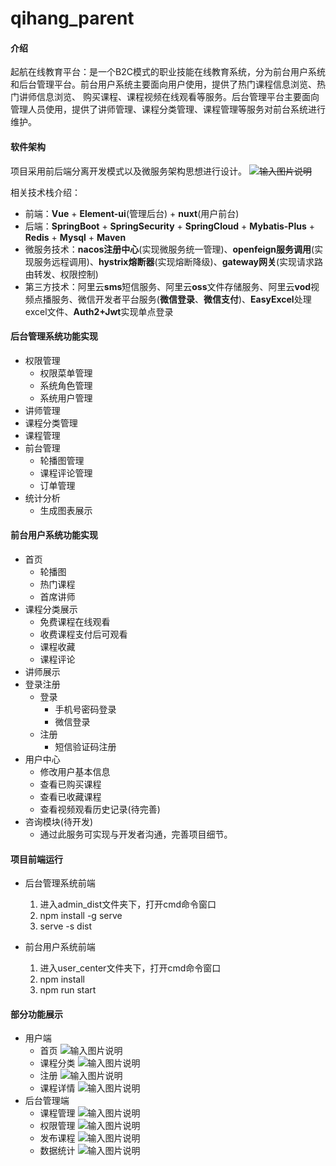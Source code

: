 # qihang_parent

#### 介绍
起航在线教育平台：是一个B2C模式的职业技能在线教育系统，分为前台用户系统和后台管理平台。前台用户系统主要面向用户使用，提供了热门课程信息浏览、热门讲师信息浏览、
                购买课程、课程视频在线观看等服务。后台管理平台主要面向管理人员使用，提供了讲师管理、课程分类管理、课程管理等服务对前台系统进行维护。

#### 软件架构
项目采用前后端分离开发模式以及微服务架构思想进行设计。
~~![输入图片说明](img/项目架构.png)~~

相关技术栈介绍：
- 前端：**Vue** + **Element-ui**(管理后台) + **nuxt**(用户前台)
- 后端：**SpringBoot** + **SpringSecurity** + **SpringCloud** + **Mybatis-Plus** + **Redis** + **Mysql** + **Maven**
- 微服务技术：**nacos注册中心**(实现微服务统一管理)、**openfeign服务调用**(实现服务远程调用)、**hystrix熔断器**(实现熔断降级)、**gateway网关**(实现请求路由转发、权限控制)
- 第三方技术：阿里云**sms**短信服务、阿里云**oss**文件存储服务、阿里云**vod**视频点播服务、微信开发者平台服务(**微信登录**、**微信支付**)、**EasyExcel**处理excel文件、**Auth2+Jwt**实现单点登录


#### 后台管理系统功能实现

- 权限管理
    - 权限菜单管理
    - 系统角色管理
    - 系统用户管理
- 讲师管理
- 课程分类管理
- 课程管理
- 前台管理
    - 轮播图管理
    - 课程评论管理
    - 订单管理
- 统计分析
    - 生成图表展示


#### 前台用户系统功能实现

- 首页
    - 轮播图
    - 热门课程
    - 首席讲师
- 课程分类展示
    - 免费课程在线观看
    - 收费课程支付后可观看
    - 课程收藏
    - 课程评论
- 讲师展示
- 登录注册
    - 登录
        - 手机号密码登录
        - 微信登录
    - 注册
        - 短信验证码注册
- 用户中心
    - 修改用户基本信息
    - 查看已购买课程
    - 查看已收藏课程
    - 查看视频观看历史记录(待完善)
- 咨询模块(待开发)
    - 通过此服务可实现与开发者沟通，完善项目细节。

#### 项目前端运行

- 后台管理系统前端
    1.  进入admin_dist文件夹下，打开cmd命令窗口
    2.  npm install -g serve 
    3.  serve -s dist

- 前台用户系统前端
    1.  进入user_center文件夹下，打开cmd命令窗口
    2.  npm install
    3.  npm run start


#### 部分功能展示
- 用户端
    - 首页
        ![输入图片说明](img/用户端首页.png)
    - 课程分类
        ![输入图片说明](img/课程分类.png)
    - 注册
        ![输入图片说明](img/注册.png)
    - 课程详情
        ![输入图片说明](img/课程详情.png)
- 后台管理端
    - 课程管理
        ![输入图片说明](img/课程管理.png)
    - 权限管理
        ![输入图片说明](img/权限管理.png)
    - 发布课程
        ![输入图片说明](img/发布课程.png)
    - 数据统计
        ![输入图片说明](img/数据统计.png)
